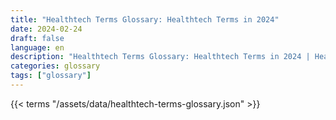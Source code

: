 ```yaml
---
title: "Healthtech Terms Glossary: Healthtech Terms in 2024"  
date: 2024-02-24
draft: false
language: en
description: "Healthtech Terms Glossary: Healthtech Terms in 2024 | Healthtech Terms Glossary"
categories: glossary
tags: ["glossary"]
---
```


{{< terms "/assets/data/healthtech-terms-glossary.json" >}}